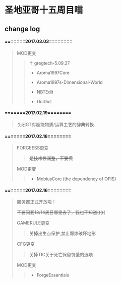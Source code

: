 # 圣地亚哥十五周目喵
## change log
#### =======2017.03.03========
> MOD更变
> > ↑ gregtech-5.09.27
> >
> > + Aroma1997Core
> >
> > + Aroma1997s-Dimensional-World
> >
> > + NBTEdit
> >
> > - UniDict

#### =======2017.02.19========
> 关闭GT对超能物质/运算工艺的辞典转换

#### =======2017.02.18========
> FORGEESS更变
> > ~~是技术性调整，不要慌~~
> 
> MOD更变
> > + MobiusCore (the dependency of OPIS)
 
#### =======2017.02.16========
> 服务器正式开放啦！
> 
> ~~不要问我13/14周目哪里去了，我也不知道(((((~~
> 
> GAMERULE更变
> > 关掉出生点保护,禁止爆炸破坏地形
> 
> CFG更变
> > 关掉TIC关于死亡保留饥饿的选项
> 
> MOD更变
> > + ForgeEssentials
